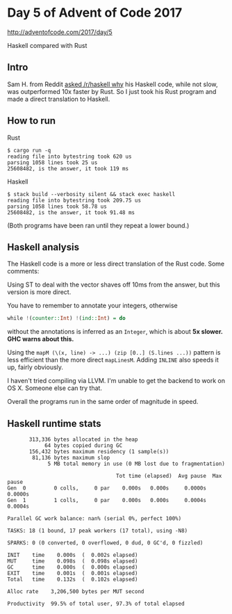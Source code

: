 # Day 5 of Advent of Code 2017

http://adventofcode.com/2017/day/5

Haskell compared with Rust

## Intro

Sam H. from Reddit [asked /r/haskell why](https://www.reddit.com/r/haskell/comments/7iumzb/haskell_mutable_collections_low_performance_vs/) his Haskell code, while not slow, was outperformed 10x faster by Rust. So I just took his Rust program and made a direct translation to Haskell.

## How to run

Rust

    $ cargo run -q
    reading file into bytestring took 620 us
    parsing 1058 lines took 25 us
    25608482, is the answer, it took 119 ms

Haskell

    $ stack build --verbosity silent && stack exec haskell
    reading file into bytestring took 209.75 us
    parsing 1058 lines took 58.78 us
    25608482, is the answer, it took 91.48 ms
    
(Both programs have been ran until they repeat a lower bound.)

## Haskell analysis

The Haskell code is a more or less direct translation of the Rust
code. Some comments:

Using ST to deal with the vector shaves off 10ms from the answer, but
this version is more direct.

You have to remember to annotate your integers, otherwise

``` haskell
while !(counter::Int) !(ind::Int) = do
```

without the annotations is inferred as an `Integer`, which is about **5x
slower. GHC warns about this.**

Using the `mapM (\(x, line) -> ...) (zip [0..] (S.lines ...))` pattern
is less efficient than the more direct `mapLinesM`. Adding `INLINE`
also speeds it up, fairly obviously.

I haven't tried compiling via LLVM. I'm unable to get the backend to
work on OS X. Someone else can try that.

Overall the programs run in the same order of magnitude in speed.

## Haskell runtime stats

           313,336 bytes allocated in the heap
                64 bytes copied during GC
           156,432 bytes maximum residency (1 sample(s))
            81,136 bytes maximum slop
                 5 MB total memory in use (0 MB lost due to fragmentation)

                                       Tot time (elapsed)  Avg pause  Max pause
    Gen  0         0 colls,     0 par    0.000s   0.000s     0.0000s    0.0000s
    Gen  1         1 colls,     0 par    0.000s   0.000s     0.0004s    0.0004s

    Parallel GC work balance: nan% (serial 0%, perfect 100%)

    TASKS: 18 (1 bound, 17 peak workers (17 total), using -N8)

    SPARKS: 0 (0 converted, 0 overflowed, 0 dud, 0 GC'd, 0 fizzled)

    INIT    time    0.000s  (  0.002s elapsed)
    MUT     time    0.098s  (  0.098s elapsed)
    GC      time    0.000s  (  0.000s elapsed)
    EXIT    time    0.001s  (  0.001s elapsed)
    Total   time    0.132s  (  0.102s elapsed)

    Alloc rate    3,206,500 bytes per MUT second

    Productivity  99.5% of total user, 97.3% of total elapsed
